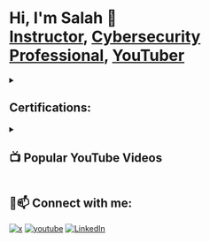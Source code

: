 <h1>Hi, I'm Salah 👋 <br/>
  <a href="https://www.credly.com/users/salah-elgazzar/badges">Instructor</a>, 
  <a href="https://www.linkedin.com/in/salah-elgazzar-56165a38/">Cybersecurity Professional</a>, 
  <a href="https://www.youtube.com/channel/UCHrXEICQ3hyByUzCnNvlb7g">YouTuber</a></h1>

<details>
    <summary><h2> Certifications:</h2> </summary>
  <b>
      <li><a href="https://www.credly.com/users/salah-elgazzar/badges"> My Certs on credly </a></li>
      <br>
  <ol>
  <li>CompTIA Secure Infrastructure Expert – CSIE </li>
        <img alt="CASP+" align="right" src="https://github-production-user-asset-6210df.s3.amazonaws.com/17543129/275748064-09fead2b-708c-4a03-8cac-be08faaf2228.png?username=salahelgazzar&layout=compact"/>
  <li>Microsoft Certified Trainer </li>
  <li>CompTIA CASP+</li>
  <li>CompTIA PenTest+</li>
  <li>CompTIA CySA+</li>
  <li>CompTIA Security+</li>
  <li>CompTIA Cloud Essentials+</li>
  <li>CompTIA Linux+</li>
  <li>CompTIA Network+</li>
  <li>CompTIA A+</li>
  <li>CompTIA ITF+</li>
  <li>Huawei Certified ICT Associate HCIA-Security</li>
  <li>MCSD: Microsoft .NET -MCPID:5567516</li>
  <li>MCSA: Office 365 </li></ol></b>
</details>
<details>
    <summary><h2>📺 Popular YouTube Videos</h2></summary>
  <li> [Fix black screen after Kali/Linux install.](https://youtu.be/XzavKMfo_V0)</li>
  <li> [Fix login Loop in Kali Linux](https://youtu.be/r-IvpCyumu0)</li>
</details>
<h2> 💬📫 Connect with me:</h2>

<a href="https://twitter.com/Salah_Elgazzar" target="_blank"><img alt="x" src="https://img.shields.io/badge/-twitter-000000?style=flat-square&logo=X&logoColor=white"></a>
<a href="https://www.youtube.com/channel/UCHrXEICQ3hyByUzCnNvlb7g" target="_blank"><img alt="youtube" src="https://img.shields.io/badge/-youtube-FF0000?style=flat-square&logo=youtube&logoColor=white"></a>
<a href="https://www.linkedin.com/in/salah-elgazzar-56165a38" target="_blank"><img alt="LinkedIn" src="https://img.shields.io/badge/-LinkedIn-0077B5?style=flat-square&logo=Linkedin&logoColor=white"></a>


<!--

Here are some ideas to get you started:

- 🔭 I’m currently working on ...
- 🌱 I’m currently learning ...
- 👯 I’m looking to collaborate on ...
- 🤔 I’m looking for help with ...
- 💬 Ask me about ...
- 📫 How to reach me: ...
- 😄 Pronouns: ...
- ⚡ Fun fact: ...
-->
